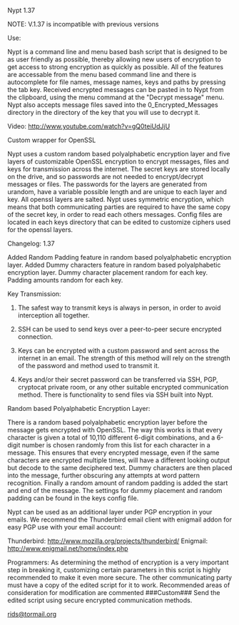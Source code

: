  Nypt 1.37
 
NOTE: V.1.37 is incompatible with previous versions

Use:

Nypt is a command line and menu based bash script that is designed to be as user friendly as possible, thereby allowing new users of encryption to get access to strong encryption as quickly as possible.
All of the features are accessable from the menu based command line and there is autocomplete for file names, message names, keys and paths by pressing the tab key.
Received encrypted messages can be pasted in to Nypt from the clipboard, using the menu command at the "Decrypt message" menu.
Nypt also accepts message files saved into the 0_Encrypted_Messages directory in the directory of the key that you will use to decrypt it.

Video: http://www.youtube.com/watch?v=gQ0teiUdJjU

Custom wrapper for OpenSSL

Nypt uses a custom random based polyalphabetic encryption layer and five layers of customizable OpenSSL encryption to encrypt messages, files and keys for transmission across the internet. The secret keys are stored locally on the drive, and so passwords are not needed to encrypt/decrypt messages or files. The passwords for the layers are generated from urandom, have a variable possible length and are unique to each layer and key. All openssl layers are salted. Nypt uses symmetric encryption, which means that both communicating parties are required to have the same copy of the secret key, in order to read each others messages. Config files are located in each keys directory that can be edited to customize ciphers used for the openssl layers.

Changelog:
1.37

Added Random Padding feature in random based polyalphabetic encryption layer.
Added Dummy characters feature in random based polyalphabetic encryption layer.
Dummy character placement random for each key.
Padding amounts random for each key.

Key Transmission:

1. The safest way to transmit keys is always in person, in order to avoid interception all together.

2. SSH can be used to send keys over a peer-to-peer secure encrypted connection.

3. Keys can be encrypted with a custom password and sent across the internet in an email. The strength of this method will rely on the strength of the password and method used to transmit it.

4. Keys and/or their secret password can be transferred via SSH, PGP, cryptocat private room, or any other suitable encrypted communication method. There is functionality to send files via SSH built into Nypt.


Random based Polyalphabetic Encryption Layer:

There is a random based polyalphabetic encryption layer before the message gets encrypted with OpenSSL. 
The way this works is that every character is given a total of 10,110 different 6-digit combinations, and a 6-digit number is chosen randomly from this list for each character in a message. 
This ensures that every encrypted message, even if the same characters are encrypted multiple times, will have a different looking output but decode to the same deciphered text.
Dummy characters are then placed into the message, further obscuring any attempts at word pattern recognition.
Finally a random amount of random padding is added the start and end of the message. 
The settings for dummy placement and random padding can be found in the keys config file.

Nypt can be used as an additional layer under PGP encryption in your emails. 
We recommend the Thunderbird email client with enigmail addon for easy PGP use with your email account:

Thunderbird: http://www.mozilla.org/projects/thunderbird/
Enigmail: http://www.enigmail.net/home/index.php


Programmers: 
As determining the method of encryption is a very important step in breaking it, customizing certain parameters in this script is highly recommended to make it even more secure. The other communicating party must have a copy of the edited script for it to work.
Recommended areas of consideration for modification are commented ###Custom###
Send the edited script using secure encrypted communication methods.

rids@tormail.org 
